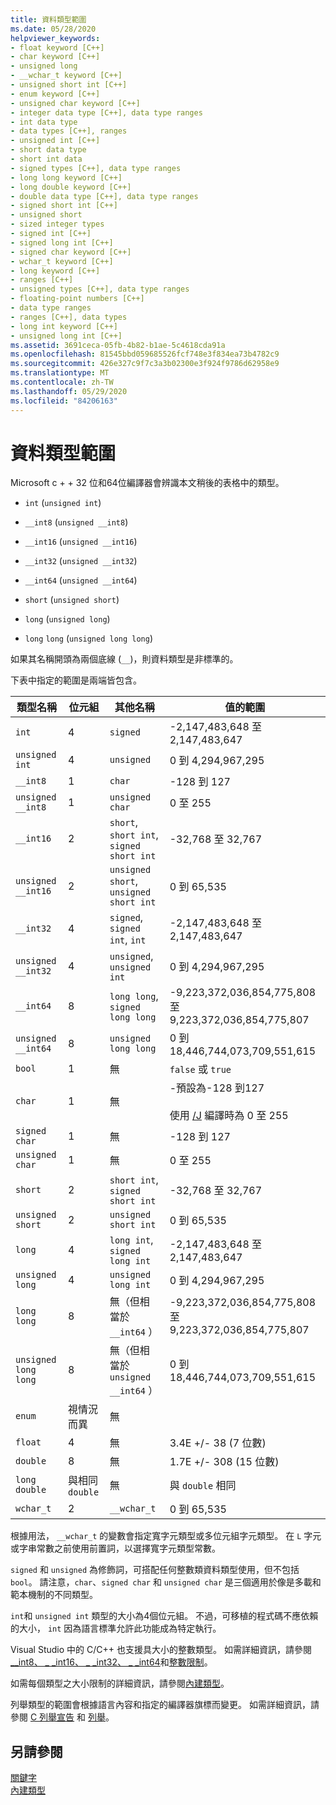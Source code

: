 ```yaml
---
title: 資料類型範圍
ms.date: 05/28/2020
helpviewer_keywords:
- float keyword [C++]
- char keyword [C++]
- unsigned long
- __wchar_t keyword [C++]
- unsigned short int [C++]
- enum keyword [C++]
- unsigned char keyword [C++]
- integer data type [C++], data type ranges
- int data type
- data types [C++], ranges
- unsigned int [C++]
- short data type
- short int data
- signed types [C++], data type ranges
- long long keyword [C++]
- long double keyword [C++]
- double data type [C++], data type ranges
- signed short int [C++]
- unsigned short
- sized integer types
- signed int [C++]
- signed long int [C++]
- signed char keyword [C++]
- wchar_t keyword [C++]
- long keyword [C++]
- ranges [C++]
- unsigned types [C++], data type ranges
- floating-point numbers [C++]
- data type ranges
- ranges [C++], data types
- long int keyword [C++]
- unsigned long int [C++]
ms.assetid: 3691ceca-05fb-4b82-b1ae-5c4618cda91a
ms.openlocfilehash: 81545bbd059685526fcf748e3f834ea73b4782c9
ms.sourcegitcommit: 426e327c9f7c3a3b02300e3f924f9786d62958e9
ms.translationtype: MT
ms.contentlocale: zh-TW
ms.lasthandoff: 05/29/2020
ms.locfileid: "84206163"
---
```

# <a name="data-type-ranges"></a>資料類型範圍

Microsoft c + + 32 位和64位編譯器會辨識本文稍後的表格中的類型。

- `int` (`unsigned int`)

- `__int8` (`unsigned __int8`)

- `__int16` (`unsigned __int16`)

- `__int32` (`unsigned __int32`)

- `__int64` (`unsigned __int64`)

- `short` (`unsigned short`)

- `long` (`unsigned long`)

- `long` `long` (`unsigned long long`)

如果其名稱開頭為兩個底線 (`__`)，則資料類型是非標準的。

下表中指定的範圍是兩端皆包含。

|類型名稱|位元組|其他名稱|值的範圍|
|---------------|-----------|-----------------|---------------------|
|`int`|4|`signed`|-2,147,483,648 至 2,147,483,647|
|`unsigned int`|4|`unsigned`|0 到 4,294,967,295|
|`__int8`|1|`char`|-128 到 127|
|`unsigned __int8`|1|`unsigned char`|0 至 255|
|`__int16`|2|`short`, `short int`, `signed short int`|-32,768 至 32,767|
|`unsigned __int16`|2|`unsigned short`, `unsigned short int`|0 到 65,535|
|`__int32`|4|`signed`, `signed int`, `int`|-2,147,483,648 至 2,147,483,647|
|`unsigned __int32`|4|`unsigned`, `unsigned int`|0 到 4,294,967,295|
|`__int64`|8|`long long`, `signed long long`|-9,223,372,036,854,775,808 至 9,223,372,036,854,775,807|
|`unsigned __int64`|8|`unsigned long long`|0 到 18,446,744,073,709,551,615|
|`bool`|1|無|`false` 或 `true`|
|`char`|1|無|-預設為-128 到127<br /><br /> 使用 [/J](../build/reference/j-default-char-type-is-unsigned.md) 編譯時為 0 至 255|
|`signed char`|1|無|-128 到 127|
|`unsigned char`|1|無|0 至 255|
|`short`|2|`short int`, `signed short int`|-32,768 至 32,767|
|`unsigned short`|2|`unsigned short int`|0 到 65,535|
|`long`|4|`long int`, `signed long int`|-2,147,483,648 至 2,147,483,647|
|`unsigned long`|4|`unsigned long int`|0 到 4,294,967,295|
|`long long`|8|無（但相當於 `__int64` ）|-9,223,372,036,854,775,808 至 9,223,372,036,854,775,807|
|`unsigned long long`|8|無（但相當於 `unsigned __int64` ）|0 到 18,446,744,073,709,551,615|
|`enum`|視情況而異|無| |
|`float`|4|無|3.4E +/- 38 (7 位數)|
|`double`|8|無|1.7E +/- 308 (15 位數)|
|`long double`|與相同`double`|無|與 `double` 相同|
|`wchar_t`|2|`__wchar_t`|0 到 65,535|

根據用法， `__wchar_t` 的變數會指定寬字元類型或多位元組字元類型。 在 `L` 字元或字串常數之前使用前置詞，以選擇寬字元類型常數。

`signed` 和 `unsigned` 為修飾詞，可搭配任何整數類資料類型使用，但不包括 `bool`。 請注意，`char`、`signed char` 和 `unsigned char` 是三個適用於像是多載和範本機制的不同類型。

`int`和 `unsigned int` 類型的大小為4個位元組。 不過，可移植的程式碼不應依賴的大小， `int` 因為語言標準允許此功能成為特定執行。

Visual Studio 中的 C/C++ 也支援具大小的整數類型。 如需詳細資訊，請參閱[__int8、 \_ _int16、 \_ _int32、 \_ _int64](../cpp/int8-int16-int32-int64.md)和[整數限制](../cpp/integer-limits.md)。

如需每個類型之大小限制的詳細資訊，請參閱[內建類型](../cpp/fundamental-types-cpp.md)。

列舉類型的範圍會根據語言內容和指定的編譯器旗標而變更。 如需詳細資訊，請參閱 [C 列舉宣告](../c-language/c-enumeration-declarations.md) 和 [列舉](../cpp/enumerations-cpp.md)。

## <a name="see-also"></a>另請參閱

[關鍵字](../cpp/keywords-cpp.md)<br/>
[內建類型](../cpp/fundamental-types-cpp.md)
